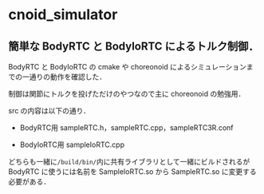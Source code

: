 # cnoid_simulator
簡単な BodyRTC と BodyIoRTC によるトルク制御．
----------------
BodyRTC と BodyIoRTC の cmake や choreonoid によるシミュレーションまでの一通りの動作を確認した．

制御は関節にトルクを投げただけのやつなので主に choreonoid の勉強用．

src の内容は以下の通り．

- BodyRTC用
sampleRTC.h，sampleRTC.cpp，sampleRTC3R.conf

- BodyIoRTC用
sampleIoRTC.cpp

どちらも一緒に`/build/bin/`内に共有ライブラリとして一緒にビルドされるが BodyRTC に使うには名前を SampleIoRTC.so から
SampleRTC.so に変更する必要がある．

